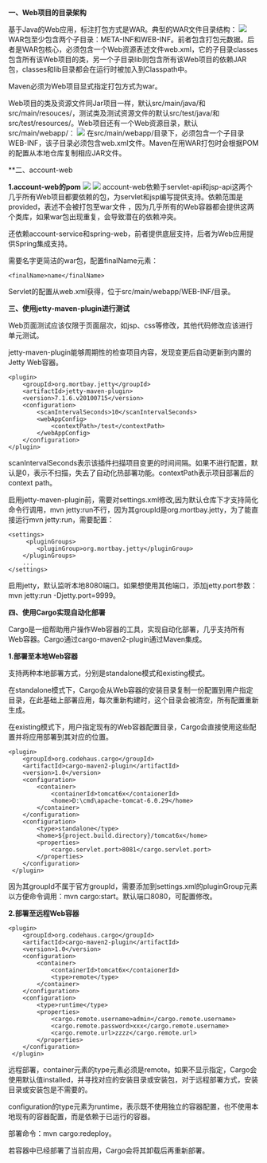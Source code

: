 **一、Web项目的目录架构**

基于Java的Web应用，标注打包方式是WAR。典型的WAR文件目录结构：
![](https://upload-images.jianshu.io/upload_images/9449419-2b04c35593aec288.png?imageMogr2/auto-orient/strip%7CimageView2/2/w/1240)
WAR包至少包含两个子目录：META-INF和WEB-INF。前者包含打包元数据。后者是WAR包核心，必须包含一个Web资源表述文件web.xml，它的子目录classes包含所有该Web项目的类，另一个子目录lib则包含所有该Web项目的依赖JAR包，classes和lib目录都会在运行时被加入到Classpath中。

Maven必须为Web项目显式指定打包方式为war。

Web项目的类及资源文件同Jar项目一样，默认src/main/java/和src/main/resouces/，测试类及测试资源文件的默认src/test/java/和src/test/resources/。Web项目还有一个Web资源目录，默认src/main/webapp/：
![](https://upload-images.jianshu.io/upload_images/9449419-e7d70484087c3912.png?imageMogr2/auto-orient/strip%7CimageView2/2/w/1240)
在src/main/webapp/目录下，必须包含一个子目录WEB-INF，该子目录必须包含web.xml文件。Maven在用WAR打包时会根据POM的配置从本地仓库复制相应JAR文件。

**二、account-web

**1.account-web的pom**
![](https://upload-images.jianshu.io/upload_images/9449419-643615ca9339669f.png?imageMogr2/auto-orient/strip%7CimageView2/2/w/1240)
![](https://upload-images.jianshu.io/upload_images/9449419-dbcb7a6d2391350d.png?imageMogr2/auto-orient/strip%7CimageView2/2/w/1240)
account-web依赖于servlet-api和jsp-api这两个几乎所有Web项目都要依赖的包，为servlet和jsp编写提供支持。依赖范围是provided，表述不会被打包至war文件
，因为几乎所有的Web容器都会提供这两个类库，如果war包出现重复，会导致潜在的依赖冲突。

还依赖account-service和spring-web，前者提供底层支持，后者为Web应用提供Spring集成支持。

需要名字更简洁的war包，配置finalName元素：
```
<finalName>name</finalName>
```

Servlet的配置从web.xml获得，位于src/main/webapp/WEB-INF/目录。

**三、使用jetty-maven-plugin进行测试**

Web页面测试应该仅限于页面层次，如jsp、css等修改，其他代码修改应该进行单元测试。

jetty-maven-plugin能够周期性的检查项目内容，发现变更后自动更新到内置的Jetty Web容器。
```
<plugin>
    <groupId>org.mortbay.jetty</groupId>
    <artifactId>jetty-maven-plugin>
    <version>7.1.6.v20100715</version>
    <configuration>
        <scanIntervalSeconds>10</scanIntervalSeconds>
        <webAppConfig>
            <contextPath>/test</contextPath>
        </webAppConfig>
    </configuration>
</plugin>
```
scanIntervalSeconds表示该插件扫描项目变更的时间间隔。如果不进行配置，默认是0，表示不扫描，失去了自动化热部署功能。contextPath表示项目部署后的context path。

启用jetty-maven-plugin前，需要对settings.xml修改,因为默认仓库下才支持简化命令行调用，mvn jetty:run不行，因为其groupId是org.mortbay.jetty，为了能直接运行mvn jetty:run，需要配置：
```
<settings>
     <pluginGroups>
        <pluginGroup>org.mortbay.jetty</pluginGroup>
    </pluginGroups>
    ...
</settings>
```
启用jetty，默认监听本地8080端口。如果想使用其他端口，添加jetty.port参数：mvn jetty:run -Djetty.port=9999。

**四、使用Cargo实现自动化部署**

Cargo是一组帮助用户操作Web容器的工具，实现自动化部署，几乎支持所有Web容器。Cargo通过cargo-maven2-plugin通过Maven集成。

**1.部署至本地Web容器**

支持两种本地部署方式，分别是standalone模式和existing模式。

在standalone模式下，Cargo会从Web容器的安装目录复制一份配置到用户指定目录，在此基础上部署应用，每次重新构建时，这个目录会被清空，所有配置重新生成。

在existing模式下，用户指定现有的Web容器配置目录，Cargo会直接使用这些配置并将应用部署到其对应的位置。
```
<plugin>
    <groupId>org.codehaus.cargo</groupId>
    <artifactId>cargo-maven2-plugin</artifactId>
    <version>1.0</version>
    <configuration>
        <container>
            <containerId>tomcat6x</contaionerId>
            <home>D:\cmd\apache-tomcat-6.0.29</home>
        </container>
    </configuration>
    <configuration>
        <type>standalone</type>
        <home>${project.build.directory}/tomcat6x</home>
        <properties>
            <cargo.servlet.port>8081</cargo.servlet.port>
        </properties>
    </configuration>
 </plugin>
```
因为其groupId不属于官方groupId，需要添加到settings.xml的pluginGroup元素以方便命令调用：mvn cargo:start。默认端口8080，可配置修改。

**2.部署至远程Web容器**
```
<plugin>
    <groupId>org.codehaus.cargo</groupId>
    <artifactId>cargo-maven2-plugin</artifactId>
    <version>1.0</version>
    <configuration>
        <container>
            <containerId>tomcat6x</contaionerId>
            <type>remote</type>
        </container>
    </configuration>
    <configuration>
        <type>runtime</type>
        <properties>
            <cargo.remote.username>admin</cargo.remote.username>
            <cargo.remote.password>xxx</cargo.remote.username>
            <cargo.remote.url>zzzz</cargo.remote.url>
        </properties>
    </configuration>
 </plugin>
```
远程部署，container元素的type元素必须是remote。如果不显示指定，Cargo会使用默认值installed，并寻找对应的安装目录或安装包，对于远程部署方式，安装目录或安装包是不需要的。

configuration的type元素为runtime，表示既不使用独立的容器配置，也不使用本地现有的容器配置，而是依赖于已运行的容器。

部署命令：mvn cargo:redeploy。

若容器中已经部署了当前应用，Cargo会将其卸载后再重新部署。

